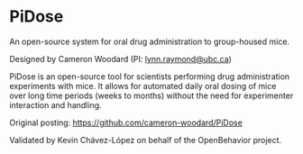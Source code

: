 # PiDose

An open-source system for oral drug administration to group-housed mice.

Designed by Cameron Woodard (PI: lynn.raymond@ubc.ca)

PiDose is an open-source tool for scientists performing drug administration experiments with mice. 
It allows for automated daily oral dosing of mice over long time periods (weeks to months) without the need for experimenter interaction and handling.

Original posting: https://github.com/cameron-woodard/PiDose

Validated by Kevin Chávez-López on behalf of the OpenBehavior project.
